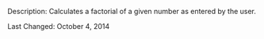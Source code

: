 Description: Calculates a factorial of a given number as entered by the user.

Last Changed: October 4, 2014
